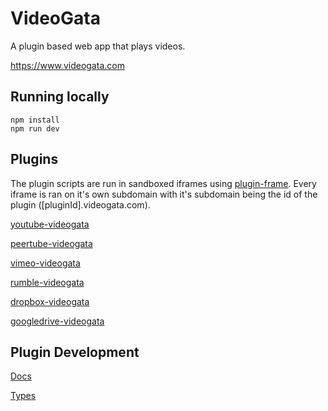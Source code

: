 # VideoGata

A plugin based web app that plays videos.

https://www.videogata.com

## Running locally

```console
npm install
npm run dev
```

## Plugins

The plugin scripts are run in sandboxed iframes using [plugin-frame](https://github.com/elijahgreen/plugin-frame). Every iframe is ran on it's own subdomain with it's subdomain being the id of the plugin ([pluginId].videogata.com).

[youtube-videogata](https://github.com/InfoGata/youtube-videogata)

[peertube-videogata](https://github.com/InfoGata/peertube-videogata)

[vimeo-videogata](https://github.com/InfoGata/vimeo-videogata)

[rumble-videogata](https://github.com/InfoGata/rumble-videogata)

[dropbox-videogata](https://github.com/InfoGata/dropbox-videogata)

[googledrive-videogata](https://github.com/InfoGata/googledrive-videogata)

## Plugin Development

[Docs](https://infogata.github.io/videogata-plugin-typings/plugins/plugin-manifest)

[Types](https://github.com/InfoGata/videogata-plugin-typings)
